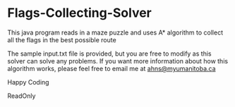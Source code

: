 # Flags-Collecting-Solver
This java program reads in a maze puzzle and uses A* algorithm to collect all the flags in the best possible route

The sample input.txt file is provided, but you are free to modify as this solver can solve any problems. If you want more information about how this algorithm works, please feel free to email me at ahns@myumanitoba.ca

Happy Coding

ReadOnly
